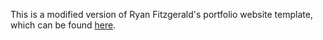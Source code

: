 This is a modified version of Ryan Fitzgerald's portfolio website template, which can be found [here](https://github.com/RyanFitzgerald/devportfolio-template).

